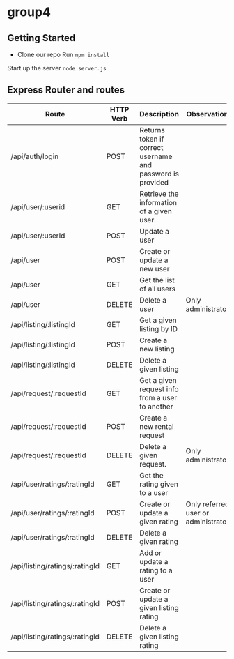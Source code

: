 # group4

## Getting Started
- Clone our repo
Run
`npm install`

Start up the server
`node server.js`



## Express Router and routes

| Route | HTTP Verb | Description |Observations
| --------| --------- | ----------- |---|
|/api/auth/login | POST | Returns token if correct username and password is provided| |
| /api/user/:userid | GET | Retrieve the information of a given user. |
| /api/user/:userId| POST | Update a user| |
| /api/user| POST | Create or update a new user |
| /api/user| GET | Get the list of all users |
| /api/user| DELETE | Delete a user | Only administrators|
| /api/listing/:listingId| GET| Get a given listing by ID|
| /api/listing/:listingId| POST | Create a new listing|
| /api/listing/:listingId| DELETE| Delete a given listing|
| /api/request/:requestId| GET | Get a given request info from a user to another|
| /api/request/:requestId| POST| Create a new rental request|
| /api/request/:requestId| DELETE| Delete a given request.| Only administrators|
| /api/user/ratings/:ratingId| GET | Get the rating given to a user|
| /api/user/ratings/:ratingId| POST| Create or update a given rating| Only referred user or administrators|
| /api/user/ratings/:ratingId| DELETE | Delete a given rating|
| /api/listing/ratings/:ratingId| GET | Add or update a rating to a user|
| /api/listing/ratings/:ratingId| POST | Create or update a given listing rating|
| /api/listing/ratings/:ratingid| DELETE | Delete a given listing rating|
